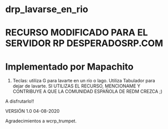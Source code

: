 # drp_lavarse_en_rio
# RECURSO MODIFICADO PARA EL SERVIDOR RP DESPERADOSRP.COM
# Implementado por Mapachito

1. Teclas: utiliza G para lavarte en un río o lago. Utiliza Tabulador para dejar de lavarte.
SI UTILIZAS EL RECURSO, MENCIONAME Y CONTRIBUYE A QUE LA COMUNIDAD ESPAÑOLA DE REDM CREZCA ;)

A disfrutarlo!!

VERSIÓN 1.0 04-08-2020

Agradecimientos a wcrp_trumpet.
